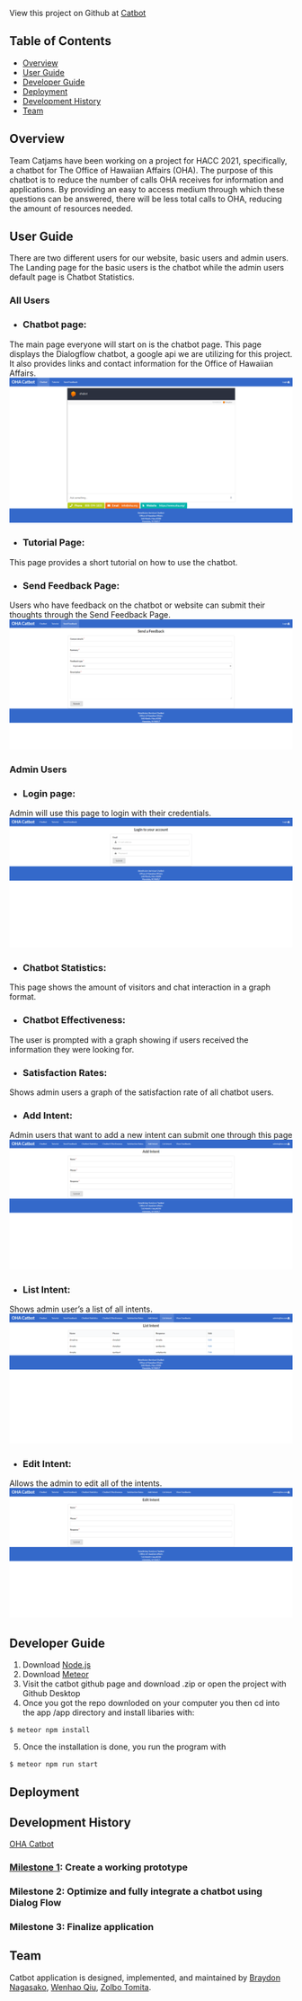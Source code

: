 View this project on Github at [Catbot](https://github.com/catjams/catbot)

## Table of Contents
* [Overview](#overview)
* [User Guide](#user-guide)
* [Developer Guide](#developer-guide)
* [Deployment](#deployment)
* [Development History](#development-history)
* [Team](#team)

## Overview

Team Catjams have been working on a project for HACC 2021, specifically, a chatbot for The Office of Hawaiian Affairs (OHA). The purpose of this chatbot is to reduce the number of calls OHA receives for information and applications. By providing an easy to access medium through which these questions can be answered, there will be less total calls to OHA, reducing the amount of resources needed. 
  
## User Guide

There are two different users for our website, basic users and admin users. The Landing page for the basic users is the chatbot while the admin users default page is Chatbot Statistics. 

### All Users
 
 * ### Chatbot page: 
 The main page everyone will start on is the chatbot page. This page displays the Dialogflow chatbot, a google api we are utilizing for this project. It 	also provides links and contact information for the Office of Hawaiian Affairs. ![](images/landing-page.jpg)
 * ### Tutorial Page: 
 This page provides a short tutorial on how to use the chatbot.
 * ### Send Feedback Page: 
 Users who have feedback on the chatbot or website can submit their thoughts through the Send Feedback Page.![](images/send-feedback.jpg)
 
### Admin Users 

 * ### Login page: 
 Admin will use this page to login with their credentials.![](images/login.jpg)
 * ### Chatbot Statistics: 
 This page shows the amount of visitors and chat interaction in a graph format.
 * ### Chatbot Effectiveness: 
 The user is prompted with a graph showing if users received the information they were looking for.
 * ### Satisfaction Rates: 
 Shows admin users a graph of the satisfaction rate of all chatbot users.
 * ### Add Intent: 
 Admin users that want to add a new intent can submit one through this page ![](images/add-intent.jpg)
 * ### List Intent: 
 Shows admin user’s a list of all intents.![](images/list-intent.jpg)
 * ### Edit Intent:
 Allows the admin to edit all of the intents.![](images/edit-intent.jpg)
  
## Developer Guide

1. Download [Node.js](https://nodejs.org/en/)
2. Download [Meteor](https://www.meteor.com/)
3. Visit the catbot github page and download .zip or open the project with Github Desktop
4. Once you got the repo downloded on your computer you then cd into the app /app directory and install libaries with:
```
$ meteor npm install
```
5. Once the installation is done, you run the program with
```
$ meteor npm run start
```

## Deployment

## Development History
[OHA Catbot](http://137.184.112.58/#/)

### [Milestone 1](https://github.com/catjams/catbot/projects/1): Create a working prototype 
### Milestone 2: Optimize and fully integrate a chatbot using Dialog Flow
### Milestone 3: Finalize application 

## Team

Catbot application is designed, implemented, and maintained by [Braydon Nagasako](https://breadonn.github.io/), [Wenhao Qiu](https://wenhaoq20.github.io/), [Zolbo Tomita](https://tomitaz.github.io/).

